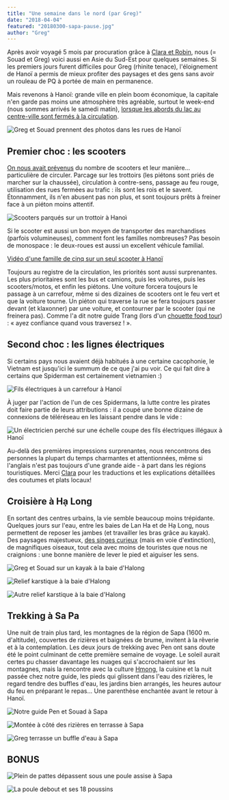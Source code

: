```yaml
---
title: "Une semaine dans le nord (par Greg)"
date: "2018-04-04"
featured: "20180300-sapa-pause.jpg"
author: "Greg"
---
```


Après avoir voyagé 5 mois par procuration grâce à
[Clara et Robin](https://eaudepoisson.com/a-propos/), nous (= Souad et Greg)
voici aussi en Asie du Sud-Est pour quelques semaines. Si les premiers jours
furent difficiles pour Greg (rhinite tenace), l'éloignement de Hanoï a permis de
mieux profiter des paysages et des gens sans avoir un rouleau de PQ à portée de
main en permanence.

Mais revenons à Hanoï: grande ville en plein boom économique, la capitale n'en
garde pas moins une atmosphère très agréable, surtout le week-end (nous sommes
arrivés le samedi matin),
[lorsque les abords du lac au centre-ville sont fermés à la circulation](https://eaudepoisson.com/2018/01/07/ha-noi-4-secrets-a-decouvrir/).

![Greg et Souad prennent des photos dans les rues de Hanoï](20180300-hanoi-greg-souad.jpg "Bienvenue à Hanoï !")

## Premier choc : les scooters

[On nous avait prévenus](https://eaudepoisson.com/2017/10/29/top-7-du-choc-culturel-au-vietnam-1/)
du nombre de scooters et leur manière... particulière de circuler. Parcage sur
les trottoirs (les piétons sont priés de marcher sur la chaussée), circulation à
contre-sens, passage au feu rouge, utilisation des rues fermées au trafic : ils
sont les rois et le savent. Étonnamment, ils n'en abusent pas non plus, et sont
toujours prêts à freiner face à un piéton moins attentif.

![Scooters parqués sur un trottoir à Hanoï](20180300-hanoi-parking.jpg "Un trottoir. Pardon, un parking.")

Si le scooter est aussi un bon moyen de transporter des marchandises (parfois
volumineuses), comment font les familles nombreuses? Pas besoin de monospace :
le deux-roues est aussi un excellent véhicule familial.

[Vidéo d'une famille de cinq sur un seul scooter à Hanoï](https://www.youtube.com/watch?v=Knomw0JFeOs)

Toujours au registre de la circulation, les priorités sont aussi surprenantes.
Les plus prioritaires sont les bus et camions, puis les voitures, puis les
scooters/motos, et enfin les piétons. Une voiture forcera toujours le passage à
un carrefour, même si des dizaines de scooters ont le feu vert et que la voiture
tourne. Un piéton qui traverse la rue se fera toujours passer devant (et
klaxonner) par une voiture, et contourner par le scooter (qui ne freinera pas).
Comme l'a dit notre guide Trang (lors d'un
[chouette food tour](https://eaudepoisson.com/2018/01/07/ha-noi-4-secrets-a-decouvrir/))
: « ayez confiance quand vous traversez ! ».

## Second choc : les lignes électriques

Si certains pays nous avaient déjà habitués à une certaine cacophonie, le
Vietnam est jusqu'ici le summum de ce que j'ai pu voir. Ce qui fait dire à
certains que Spiderman est certainement vietnamien :)

![Fils électriques à un carrefour à Hanoï](20180300-hanoi-fils-2.jpg)

À juger par l'action de l'un de ces Spidermans, la lutte contre les pirates doit
faire partie de leurs attributions : il a coupé une bonne dizaine de connexions
de téléréseau en les laissant pendre dans le vide :

![Un électricien perché sur une échelle coupe des fils électriques illégaux à Hanoï](20180300-hanoi-fils-electriques.jpg)

Au-delà des premières impressions surprenantes, nous rencontrons des personnes
la plupart du temps charmantes et attentionnées, même si l'anglais n'est pas
toujours d'une grande aide - à part dans les régions touristiques. Merci
[Clara](https://eaudepoisson.com/a-propos/) pour les traductions et les
explications détaillées des coutumes et plats locaux!

## Croisière à Hạ Long

En sortant des centres urbains, la vie semble beaucoup moins trépidante.
Quelques jours sur l'eau, entre les baies de Lan Ha et de Hạ Long, nous
permettent de reposer les jambes (et travailler les bras grâce au kayak). Des
paysages majestueux,
[des singes curieux](https://en.wikipedia.org/wiki/White-headed_langur) (mais en
voie d'extinction), de magnifiques oiseaux, tout cela avec moins de touristes
que nous ne craignions : une bonne manière de lever le pied et aiguiser les
sens.

![Greg et Souad sur un kayak à la baie d'Halong](20180300-halong-greg-souad-kayak.jpg "Cavernes et kayaks")

![Relief karstique à la baie d'Halong](20180300-halong-caillou-2.jpg "Un caillou")

![Autre relief karstique à la baie d'Halong](20180300-halong-caillou.jpg "Un autre caillou")

## Trekking à Sa Pa

Une nuit de train plus tard, les montagnes de la région de Sapa (1600 m.
d'altitude), couvertes de rizières et baignées de brume, invitent à la rêverie
et à la contemplation. Les deux jours de trekking avec Pen ont sans doute été le
point culminant de cette première semaine de voyage. Le soleil aurait certes pu
chasser davantage les nuages qui s'accrochaient sur les montagnes, mais la
rencontre avec la culture [Hmong](https://fr.wikipedia.org/wiki/Hmong), la
cuisine et la nuit passée chez notre guide, les pieds qui glissent dans l'eau
des rizières, le regard tendre des buffles d'eau, les jardins bien arrangés, les
heures autour du feu en préparant le repas... Une parenthèse enchantée avant le
retour à Hanoï.

![Notre guide Pen et Souad à Sapa](20180300-sapa-pen.jpg "Notre guide Pen...")

![Montée à côté des rizières en terrasse à Sapa](20180300-sapa-montee.jpg "... qui habite touuuut en haut de la montagne")

![Greg terrasse un buffle d'eau à Sapa](20180300-sapa-buffle.jpg "Victoire !")

## BONUS

![Plein de pattes dépassent sous une poule assise à Sapa](20180300-sapa-poule-avant.jpg "Combien de pattes a la poule ?")

![La poule debout et ses 18 poussins](20180300-sapa-poule-apres.jpg "Réponse : 38")
